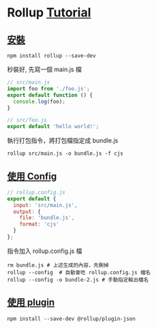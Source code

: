 # Rollup [Tutorial](https://rollupjs.org/guide/en/#tutorial)

## [安裝](https://rollupjs.org/guide/en/#installing-rollup-locally)

```shell
npm install rollup --save-dev
```

秒裝好, 先寫一個 main.js 檔

```javascript
// src/main.js
import foo from './foo.js';
export default function () {
  console.log(foo);
}
```

```javascript
// src/foo.js
export default 'hello world!';
```

執行打包指令，將打包檔指定成 bundle.js

```shell
rollup src/main.js -o bundle.js -f cjs
```

## [使用 Config](https://rollupjs.org/guide/en/#using-config-files)

```javascript
// rollup.config.js
export default {
  input: 'src/main.js',
  output: {
    file: 'bundle.js',
    format: 'cjs'
  }
};
```

指令加入 rollup.config.js 檔

```shell
rm bundle.js # 上述生成的內容，先刪掉
rollup --config  # 自動會吃 rollup.config.js 檔名
rollup --config -o bundle-2.js # 手動指定輸出檔名
```

## [使用 plugin](https://rollupjs.org/guide/en/#using-plugins)

```shell
npm install --save-dev @rollup/plugin-json
```